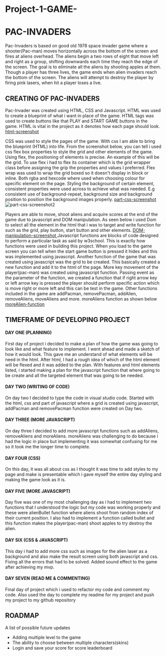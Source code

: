 # Project-1-GAME-

# PAC-INVADERS
Pac-Invaders is based on good old 1978 space invader game where a shooter(Pac-man) moves horizontally across the bottom of the screen and fires at aliens overhead.
The aliens begin a two rows of eight that move left and right as a group, shifting downwards each time they reach the edge of the screen. The goal is to eliminate all the aliens by shooting apples at them. Though a player has three lives, the game ends when alien invaders reach the bottom of the screen. The aliens will attempt to destroy the player by firing pink lasers, when hit a player loses a live.

## CREATING OF PAC-INVADERS
Pac-Invader was created using HTML, CSS and Javascript. HTML was used to create a blueprint of what i want in place of the game.  HTML tags was used to create buttons like that PLAY and START GAME buttons in the game. HTML is vital in the project as it denotes how each page should look. 
[html-screenshot](http://prnt.sc/1r2ehaz)

CSS was used to style the pages of the game. With css I am able to bring the blueprint (HTML) into life. From the screenshot below, you can tell i used css flex box properties to style the grid and other elements of the game. Using flex, the positioning of elements is precise. An example of this will be the grid. To use flex i had to flex its container which is the grid wrapper class before assigning the grip the properties and values I preferred. Flex wrap was used to wrap the grid boxed so it doesn't display in block or inline. Both rgba and hexcode where used when choosing colour for specific element on the page. Styling the background of certain element, consistent properties were used across to achieve what was needed. E.g consistent use of background-repeat, background size and background position to position the background images properly.
[part-css-screenshot](http://prnt.sc/1r2j0fk)![part-css-screenshot2](http://prnt.sc/1r2j4d8)

Players are able to move, shoot aliens and acquire scores at the end of the game due to javascript and DOM manipulation. As seen below i used Dom to select all the element in the html that i was to target and write function for such as the grid, play button, start button and other elements. 
[DOM-manipulation-screenshot ](http://prnt.sc/1r2kpj3)
Javascript functions are blocks of code designed to perform a particular task as said by w3school. This is exactly how functions were used in building this project. When you load to the game screen you can tell when the start game button is pressed it hides and this was implemented using javascript. Another function of the game that was created using javascript was the grid to be created. This basically created a new function and add it to the html of the page. More key movement of the player(pac-man) was created using javascript function. Passing event as the parameter of the function, we created a function that if right arrow key or left arrow key is pressed the player should perform specific action which is move right or more left and this can be test in the game. Other functions included in the game are addPacman, removePacman, addAlien, removeAliens, moveAliens and more. 
moreAliens function as shown below
[moreAlien-function](http://prnt.sc/1r2mnmq)

## TIMEFRAME OF DEVELOPING PROJECT

 #### DAY ONE (PLANNING)
 First day of project i decided to make a plan of how the game was going to look like and what feature to implement. I went ahead and made a sketch of how it would look. This gave me an understand of what elements will be need in the html. After html, I had a rough idea of which of the html element will be flexed and it was added to the plan. With features and html elements listed, i started making a plan for the javascript function that where going to be create and all the targeted element that was going to be needed.

#### DAY TWO (WRITING OF CODE)
On day two I decided to type the code in visual studio code. Started with the html, css and part of javascript where a grid is created using javascript, addPacman and removePacman function were created on  Day two.

#### DAY THREE (MORE JAVASCRIPT)
On day three I decided to add more javascript functions such as addAliens, removeAliens and moreAliens. moreAliens was challenging to do because i had the logic in place but implementing it was somewhat confusing for me so it took me the longer time to complete.

#### DAY FOUR (CSS) 
On this day, it was all about css as I thought it was time to add styles to my page and make is presentable which i gave myself the entire day styling and making the game look as it is.

 #### DAY FIVE (MORE JAVASCRIPT)
 Day five was one of my most challenging day as i had to implement two functions that I understood the logic but my code was working properly and these were alienBullet function where aliens shoot from random index of their current position. I also had to implement a function called bullet and this function makes the player(pac-man) shoot apples to try destroy the alien.

#### DAY SIX (CSS & JAVASCRIPT)
This day i had to add more css such as images for the alien laser as a background and also make the result screen using both javascript and css. Fixing all the errors that had to be solved. Added sound effect to the game after achieving my mvp.

#### DAY SEVEN (READ ME & COMMENTING)
Final day of project which i used to refactor my code and comment my code. Also used the day to complete my readme for my project and push my project to my github repository

## ROADMAP
A list of possible future updates

 - Adding multiple level to the game
 - The ability to choose between multiple characters(skins)
 - Login and save your score for score leaderboard 
  
